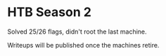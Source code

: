 # HTB Season 2

Solved 25/26 flags, didn't root the last machine.&#x20;

Writeups will be published once the machines retire.